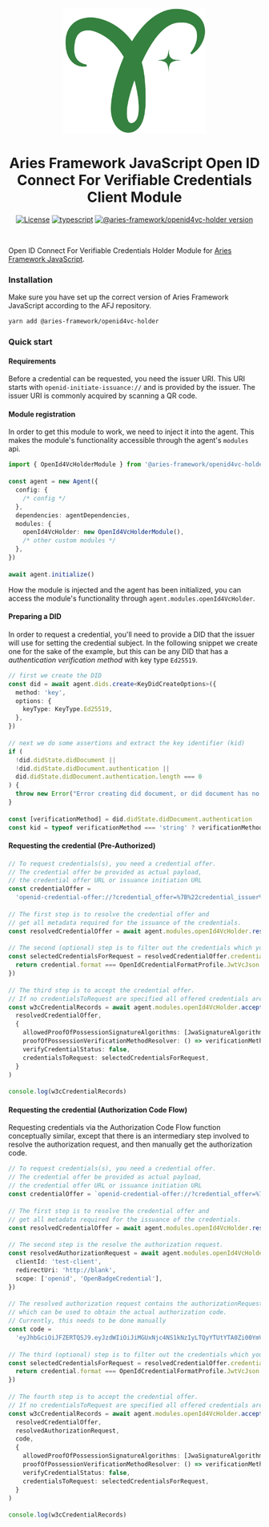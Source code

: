<p align="center">
  <br />
  <img
    alt="Hyperledger Aries logo"
    src="https://raw.githubusercontent.com/hyperledger/aries-framework-javascript/aa31131825e3331dc93694bc58414d955dcb1129/images/aries-logo.png"
    height="250px"
  />
</p>
<h1 align="center"><b>Aries Framework JavaScript Open ID Connect For Verifiable Credentials Client Module</b></h1>
<p align="center">
  <a
    href="https://raw.githubusercontent.com/hyperledger/aries-framework-javascript/main/LICENSE"
    ><img
      alt="License"
      src="https://img.shields.io/badge/License-Apache%202.0-blue.svg"
  /></a>
  <a href="https://www.typescriptlang.org/"
    ><img
      alt="typescript"
      src="https://img.shields.io/badge/%3C%2F%3E-TypeScript-%230074c1.svg"
  /></a>
    <a href="https://www.npmjs.com/package/@aries-framework/openid4vc-holder"
    ><img
      alt="@aries-framework/openid4vc-holder version"
      src="https://img.shields.io/npm/v/@aries-framework/openid4vc-holder"
  /></a>

</p>
<br />

Open ID Connect For Verifiable Credentials Holder Module for [Aries Framework JavaScript](https://github.com/hyperledger/aries-framework-javascript).

### Installation

Make sure you have set up the correct version of Aries Framework JavaScript according to the AFJ repository.

```sh
yarn add @aries-framework/openid4vc-holder
```

### Quick start

#### Requirements

Before a credential can be requested, you need the issuer URI. This URI starts with `openid-initiate-issuance://` and is provided by the issuer. The issuer URI is commonly acquired by scanning a QR code.

#### Module registration

In order to get this module to work, we need to inject it into the agent. This makes the module's functionality accessible through the agent's `modules` api.

```ts
import { OpenId4VcHolderModule } from '@aries-framework/openid4vc-holder'

const agent = new Agent({
  config: {
    /* config */
  },
  dependencies: agentDependencies,
  modules: {
    openId4VcHolder: new OpenId4VcHolderModule(),
    /* other custom modules */
  },
})

await agent.initialize()
```

How the module is injected and the agent has been initialized, you can access the module's functionality through `agent.modules.openId4VcHolder`.

#### Preparing a DID

In order to request a credential, you'll need to provide a DID that the issuer will use for setting the credential subject. In the following snippet we create one for the sake of the example, but this can be any DID that has a _authentication verification method_ with key type `Ed25519`.

```ts
// first we create the DID
const did = await agent.dids.create<KeyDidCreateOptions>({
  method: 'key',
  options: {
    keyType: KeyType.Ed25519,
  },
})

// next we do some assertions and extract the key identifier (kid)
if (
  !did.didState.didDocument ||
  !did.didState.didDocument.authentication ||
  did.didState.didDocument.authentication.length === 0
) {
  throw new Error("Error creating did document, or did document has no 'authentication' verificationMethods")
}

const [verificationMethod] = did.didState.didDocument.authentication
const kid = typeof verificationMethod === 'string' ? verificationMethod : verificationMethod.id
```

#### Requesting the credential (Pre-Authorized)

```ts
// To request credentials(s), you need a credential offer.
// The credential offer be provided as actual payload,
// the credential offer URL or issuance initiation URL
const credentialOffer =
  'openid-credential-offer://?credential_offer=%7B%22credential_issuer%22%3A%22https%3A%2F%2Fjff.walt.id%2Fissuer-api%2Fdefault%2Foidc%22%2C%22credentials%22%3A%5B%22VerifiableId%22%2C%20%22VerifiableDiploma%22%5D%2C%22grants%22%3A%7B%22urn%3Aietf%3Aparams%3Aoauth%3Agrant-type%3Apre-authorized_code%22%3A%7B%22pre-authorized_code%22%3A%22ABC%22%7D%7D%7D'

// The first step is to resolve the credential offer and
// get all metadata required for the issuance of the credentials.
const resolvedCredentialOffer = await agent.modules.openId4VcHolder.resolveCredentialOffer(credentialOffer)

// The second (optional) step is to filter out the credentials which you want to request.
const selectedCredentialsForRequest = resolvedCredentialOffer.credentialsToRequest.filter((credential) => {
  return credential.format === OpenIdCredentialFormatProfile.JwtVcJson && credential.types.includes('VerifiableId')
})

// The third step is to accept the credential offer.
// If no credentialsToRequest are specified all offered credentials are requested.
const w3cCredentialRecords = await agent.modules.openId4VcHolder.acceptCredentialOfferUsingPreAuthorizedCode(
  resolvedCredentialOffer,
  {
    allowedProofOfPossessionSignatureAlgorithms: [JwaSignatureAlgorithm.ES256],
    proofOfPossessionVerificationMethodResolver: () => verificationMethod,
    verifyCredentialStatus: false,
    credentialsToRequest: selectedCredentialsForRequest,
  }
)

console.log(w3cCredentialRecords)
```

#### Requesting the credential (Authorization Code Flow)

Requesting credentials via the Authorization Code Flow function conceptually similar,
except that there is an intermediary step involved to resolve the authorization request, and then manually get the authorization code.
```ts
// To request credentials(s), you need a credential offer.
// The credential offer be provided as actual payload,
// the credential offer URL or issuance initiation URL
const credentialOffer = `openid-credential-offer://?credential_offer=%7B%22credential_issuer%22%3A%22https%3A%2F%2Fissuer.portal.walt.id%22%2C%22credentials%22%3A%5B%7B%22format%22%3A%22jwt_vc_json%22%2C%22types%22%3A%5B%22VerifiableCredential%22%2C%22OpenBadgeCredential%22%5D%2C%22credential_definition%22%3A%7B%22%40context%22%3A%5B%22https%3A%2F%2Fwww.w3.org%2F2018%2Fcredentials%2Fv1%22%2C%22https%3A%2F%2Fpurl.imsglobal.org%2Fspec%2Fob%2Fv3p0%2Fcontext.json%22%5D%2C%22types%22%3A%5B%22VerifiableCredential%22%2C%22OpenBadgeCredential%22%5D%7D%7D%5D%2C%22grants%22%3A%7B%22authorization_code%22%3A%7B%22issuer_state%22%3A%22b0e16785-d722-42a5-a04f-4beab28e03ea%22%7D%2C%22urn%3Aietf%3Aparams%3Aoauth%3Agrant-type%3Apre-authorized_code%22%3A%7B%22pre-authorized_code%22%3A%22eyJhbGciOiJFZERTQSJ9.eyJzdWIiOiJiMGUxNjc4NS1kNzIyLTQyYTUtYTA0Zi00YmVhYjI4ZTAzZWEiLCJpc3MiOiJodHRwczovL2lzc3Vlci5wb3J0YWwud2FsdC5pZCIsImF1ZCI6IlRPS0VOIn0.ibEpHFaHFBLWyhEf4SotDQZBeh_FMrfncWapNox1Iv1kdQWQ2cLQeS1VrCyVmPsbx0tN2MAyDFG7DnAaq8MiAA%22%2C%22user_pin_required%22%3Afalse%7D%7D%7D`

// The first step is to resolve the credential offer and
// get all metadata required for the issuance of the credentials.
const resolvedCredentialOffer = await agent.modules.openId4VcHolder.resolveCredentialOffer(credentialOffer)

// The second step is the resolve the authorization request.
const resolvedAuthorizationRequest = await agent.modules.openId4VcHolder.resolveAuthorizationRequest(resolved, {
  clientId: 'test-client',
  redirectUri: 'http://blank',
  scope: ['openid', 'OpenBadgeCredential'],
})

// The resolved authorization request contains the authorizationRequestUri,
// which can be used to obtain the actual authorization code.
// Currently, this needs to be done manually
const code =
  'eyJhbGciOiJFZERTQSJ9.eyJzdWIiOiJiMGUxNjc4NS1kNzIyLTQyYTUtYTA0Zi00YmVhYjI4ZTAzZWEiLCJpc3MiOiJodHRwczovL2lzc3Vlci5wb3J0YWwud2FsdC5pZCIsImF1ZCI6IlRPS0VOIn0.ibEpHFaHFBLWyhEf4SotDQZBeh_FMrfncWapNox1Iv1kdQWQ2cLQeS1VrCyVmPsbx0tN2MAyDFG7DnAaq8MiAA'

// The third (optional) step is to filter out the credentials which you want to request.
const selectedCredentialsForRequest = resolvedCredentialOffer.credentialsToRequest.filter((credential) => {
  return credential.format === OpenIdCredentialFormatProfile.JwtVcJson && credential.types.includes('VerifiableId')
})

// The fourth step is to accept the credential offer.
// If no credentialsToRequest are specified all offered credentials are requested.
const w3cCredentialRecords = await agent.modules.openId4VcHolder.acceptCredentialOfferUsingAuthorizationCode(
  resolvedCredentialOffer,
  resolvedAuthorizationRequest,
  code,
  {
    allowedProofOfPossessionSignatureAlgorithms: [JwaSignatureAlgorithm.ES256],
    proofOfPossessionVerificationMethodResolver: () => verificationMethod,
    verifyCredentialStatus: false,
    credentialsToRequest: selectedCredentialsForRequest,
  }
)

console.log(w3cCredentialRecords)
```
